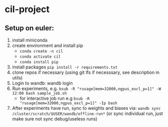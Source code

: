 # cil-project

## Setup on euler:
1. install miniconda
2. create environment and install pip
    - `conda create -n cil`
    - `conda activate cil`
    - `conda install pip`
3. install packages `pip install -r requirements.txt`
4. clone repos if necessary (using git lfs if necesssary, see description in utils)
5. Login to wandb: wandb login
6. Run experiments, e.g. `bsub -R "rusage[mem=32000,ngpus_excl_p=1]" -W 12:00 bash sample_job.sh`
    - for interactive job run e.g `bsub -R "rusage[mem=32000,ngpus_excl_p=1]" -Ip bash`
7. After experiments have run, sync to weights and biases via: `wandb sync /cluster/scratch/$USER/wandb/offline-run*` (or sync individual run, just make sure not sync debug/useless runs)
